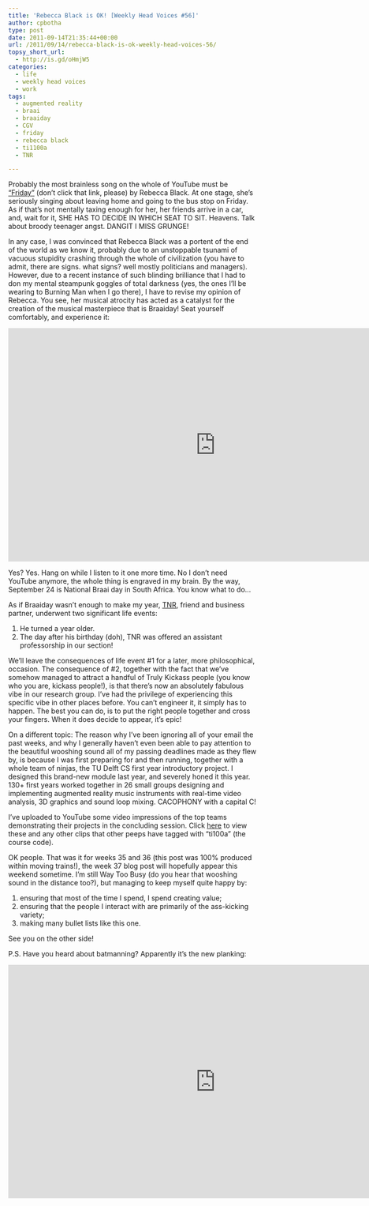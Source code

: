 ```yaml
---
title: 'Rebecca Black is OK! [Weekly Head Voices #56]'
author: cpbotha
type: post
date: 2011-09-14T21:35:44+00:00
url: /2011/09/14/rebecca-black-is-ok-weekly-head-voices-56/
topsy_short_url:
  - http://is.gd/oHmjW5
categories:
  - life
  - weekly head voices
  - work
tags:
  - augmented reality
  - braai
  - braaiday
  - CGV
  - friday
  - rebecca black
  - ti1100a
  - TNR

---
```

Probably the most brainless song on the whole of YouTube must be <a data-rel="lightbox-video-0" href="http://www.youtube.com/watch?v=_BI0szjpxJs" title="link to the original Friday video. DO NOT CLICK!">“Friday”</a> (don’t click that link, please) by Rebecca Black. At one stage, she’s seriously singing about leaving home and going to the bus stop on Friday. As if that’s not mentally taxing enough for her, her friends arrive in a car, and, wait for it, SHE HAS TO DECIDE IN WHICH SEAT TO SIT. Heavens. Talk about broody teenager angst. DANGIT I MISS GRUNGE!

In any case, I was convinced that Rebecca Black was a portent of the end of the world as we know it, probably due to an unstoppable tsunami of vacuous stupidity crashing through the whole of civilization (you have to admit, there are signs. what signs? well mostly politicians and managers). However, due to a recent instance of such blinding brilliance that I had to don my mental steampunk goggles of total darkness (yes, the ones I’ll be wearing to Burning Man when I go there), I have to revise my opinion of Rebecca. You see, her musical atrocity has acted as a catalyst for the creation of the musical masterpiece that is Braaiday! Seat yourself comfortably, and experience it:

<div class="jetpack-video-wrapper">
<span class="embed-youtube" style="text-align:center; display: block;"><iframe allowfullscreen="true" class="youtube-player" height="473" src="https://www.youtube.com/embed/gLyLvCXYKUg?version=3&amp;rel=1&amp;fs=1&amp;autohide=2&amp;showsearch=0&amp;showinfo=1&amp;iv_load_policy=1&amp;wmode=transparent" style="border:0;" type="text/html" width="840"></iframe></span>
</div>

Yes? Yes. Hang on while I listen to it one more time. No I don’t need YouTube anymore, the whole thing is engraved in my brain. By the way, September 24 is National Braai day in South Africa. You know what to do…

As if Braaiday wasn’t enough to make my year, [TNR][1], friend and business partner, underwent two significant life events:

  1. He turned a year older.
  2. The day after his birthday (doh), TNR was offered an assistant professorship in our section!

We’ll leave the consequences of life event #1 for a later, more philosophical, occasion. The consequence of #2, together with the fact that we’ve somehow managed to attract a handful of Truly Kickass people (you know who you are, kickass people!), is that there’s now an absolutely fabulous vibe in our research group. I’ve had the privilege of experiencing this specific vibe in other places before. You can’t engineer it, it simply has to happen. The best you can do, is to put the right people together and cross your fingers. When it does decide to appear, it’s epic!

On a different topic: The reason why I’ve been ignoring all of your email the past weeks, and why I generally haven’t even been able to pay attention to the beautiful wooshing sound all of my passing deadlines made as they flew by, is because I was first preparing for and then running, together with a whole team of ninjas, the TU Delft CS first year introductory project. I designed this brand-new module last year, and severely honed it this year. 130+ first years worked together in 26 small groups designing and implementing augmented reality music instruments with real-time video analysis, 3D graphics and sound loop mixing. CACOPHONY with a capital C!

I’ve uploaded to YouTube some video impressions of the top teams demonstrating their projects in the concluding session. Click [here][2] to view these and any other clips that other peeps have tagged with “ti100a” (the course code).

OK people. That was it for weeks 35 and 36 (this post was 100% produced within moving trains!), the week 37 blog post will hopefully appear this weekend sometime. I’m still Way Too Busy (do you hear that wooshing sound in the distance too?), but managing to keep myself quite happy by:

  1. ensuring that most of the time I spend, I spend creating value;
  2. ensuring that the people I interact with are primarily of the ass-kicking variety;
  3. making many bullet lists like this one.

See you on the other side!

P.S. Have you heard about batmanning? Apparently it’s the new planking:

<div class="jetpack-video-wrapper">
<span class="embed-youtube" style="text-align:center; display: block;"><iframe allowfullscreen="true" class="youtube-player" height="473" src="https://www.youtube.com/embed/50xynq4xmCw?version=3&amp;rel=1&amp;fs=1&amp;autohide=2&amp;showsearch=0&amp;showinfo=1&amp;iv_load_policy=1&amp;wmode=transparent" style="border:0;" type="text/html" width="840"></iframe></span>
</div>

 [1]: /about/weekly-head-voices-abbreviations/ "Weekly Head Voices abbreviations page"
 [2]: http://www.youtube.com/results?search_query=ti1100a&search=tag "YouTube videos tagged with ti100a"
